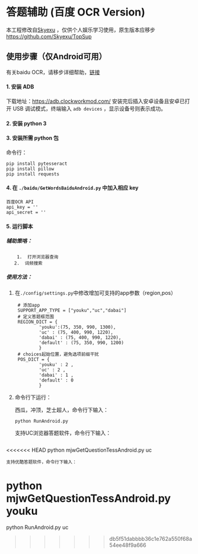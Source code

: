 # 答题辅助 (百度 OCR Version)

本工程修改自[Skyexu](https://github.com/Skyexu) ，仅供个人娱乐学习使用，原生版本应移步 https://github.com/Skyexu/TopSup 

## 使用步骤（仅Android可用）

有关baidu OCR，请移步详细帮助，[链接](/baidu)

#### 1. 安装 ADB

下载地址：https://adb.clockworkmod.com/
安装完后插入安卓设备且安卓已打开 USB 调试模式，终端输入 `adb devices` ，显示设备号则表示成功。
#### 2. 安装 python 3
#### 3. 安装所需 python 包

命令行：
```
pip install pytesseract
pip install pillow  
pip install requests
```
#### 4. 在 `./baidu/GetWordsBaiduAndroid.py` 中加入相应 key

```
百度OCR API
api_key = ''
api_secret = ''
```

#### 5. 运行脚本

##### 辅助策咯：

       	1.  打开浏览器查询
       2.  词频搜索

##### 使用方法：

1. 在`./config/settings.py`中修改增加可支持的app参数（region,pos）

   ```
    # 添加app
    SUPPORT_APP_TYPE = ["youku","uc","dabai"]
    # 定义答题框范围
    REGION_DICT = {
            'youku':(75, 350, 990, 1300),
            'uc' : (75, 400, 990, 1220),
            'dabai' : (75, 400, 990, 1220),
            'default' : (75, 350, 990, 1200)
            }
    # choices起始位置，避免选项前缀干扰
    POS_DICT = {
            'youku' : 2 ,
            'uc' : 2 ,
            'dabai' : 1 ,
            'default' : 0
            }
   ```

2. 命令行下运行：

   西瓜，冲顶，芝士超人，命令行下输入：

   ```
   python RunAndroid.py
   ```

   支持UC浏览器答题软件，命令行下输入：

   ```
<<<<<<< HEAD
   python mjwGetQuestionTessAndroid.py uc
   ```
   支持优酷答题软件，命令行下输入：

   ```
   python mjwGetQuestionTessAndroid.py youku
=======
   python RunAndroid.py uc
>>>>>>> db5f51dabbbb36c1e762a550f68a54ee48f9a666
   ```
